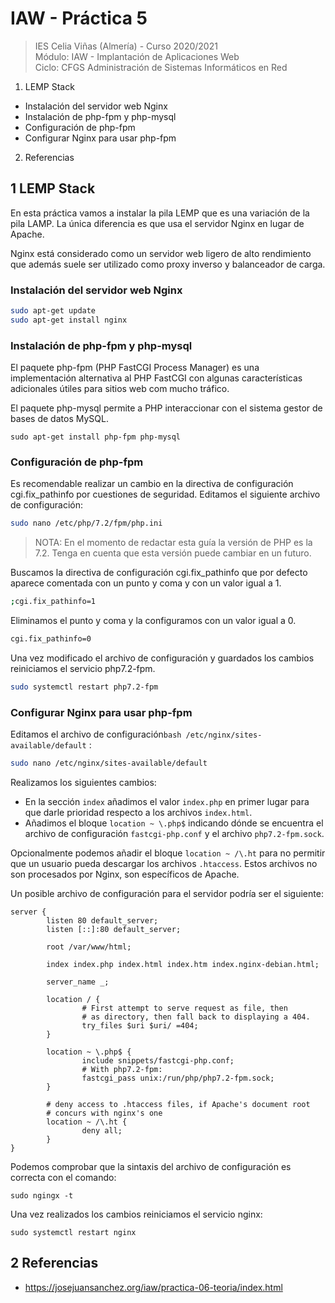 # IAW - Práctica 5 
>IES Celia Viñas (Almería) - Curso 2020/2021  
>Módulo: IAW - Implantación de Aplicaciones Web  
>Ciclo: CFGS Administración de Sistemas Informáticos en Red  

1. LEMP Stack 
- Instalación del servidor web Nginx 
- Instalación de php-fpm y php-mysql 
- Configuración de php-fpm 
- Configurar Nginx para usar php-fpm 
2. Referencias 

## 1 LEMP Stack

En esta práctica vamos a instalar la pila LEMP que es una variación de la pila LAMP. La única diferencia es que usa el servidor Nginx en lugar de Apache.

Nginx está considerado como un servidor web ligero de alto rendimiento que además suele ser utilizado como proxy inverso y balanceador de carga.
### Instalación del servidor web Nginx

```bash
sudo apt-get update
sudo apt-get install nginx
```

### Instalación de php-fpm y php-mysql

El paquete php-fpm (PHP FastCGI Process Manager) es una implementación alternativa al PHP FastCGI con algunas características adicionales útiles para sitios web com mucho tráfico.

El paquete php-mysql permite a PHP interaccionar con el sistema gestor de bases de datos MySQL.

``sudo apt-get install php-fpm php-mysql``

### Configuración de php-fpm

Es recomendable realizar un cambio en la directiva de configuración cgi.fix_pathinfo por cuestiones de seguridad. Editamos el siguiente archivo de configuración:

```bash
sudo nano /etc/php/7.2/fpm/php.ini
```

> NOTA: En el momento de redactar esta guía la versión de PHP es la 7.2. Tenga en cuenta que esta versión puede cambiar en un futuro.

Buscamos la directiva de configuración cgi.fix_pathinfo que por defecto aparece comentada con un punto y coma y con un valor igual a 1.

```bash
;cgi.fix_pathinfo=1
```

Eliminamos el punto y coma y la configuramos con un valor igual a 0.

```bash
cgi.fix_pathinfo=0
```

Una vez modificado el archivo de configuración y guardados los cambios reiniciamos el servicio php7.2-fpm.

```bash
sudo systemctl restart php7.2-fpm
```

### Configurar Nginx para usar php-fpm

Editamos el archivo de configuración```bash
/etc/nginx/sites-available/default``` :

```bash
sudo nano /etc/nginx/sites-available/default
```

Realizamos los siguientes cambios:

- En la sección ```index``` añadimos el valor ``index.php`` en primer lugar para que darle prioridad respecto a los archivos ``index.html``.
- Añadimos el bloque ``location ~ \.php$`` indicando dónde se encuentra el archivo de configuración ``fastcgi-php.conf`` y el archivo ``php7.2-fpm.sock``.

Opcionalmente podemos añadir el bloque ``location ~ /\.ht`` para no permitir que un usuario pueda descargar los archivos ``.htaccess``. Estos archivos no son procesados por Nginx, son específicos de Apache.

Un posible archivo de configuración para el servidor podría ser el siguiente:

```
server {
        listen 80 default_server;
        listen [::]:80 default_server;

        root /var/www/html;

        index index.php index.html index.htm index.nginx-debian.html;

        server_name _;

        location / {
                # First attempt to serve request as file, then
                # as directory, then fall back to displaying a 404.
                try_files $uri $uri/ =404;
        }

        location ~ \.php$ {
                include snippets/fastcgi-php.conf;
                # With php7.2-fpm:
                fastcgi_pass unix:/run/php/php7.2-fpm.sock;
        }

        # deny access to .htaccess files, if Apache's document root
        # concurs with nginx's one
        location ~ /\.ht {
                deny all;
        }
}
```

Podemos comprobar que la sintaxis del archivo de configuración es correcta con el comando:

``sudo ngingx -t``

Una vez realizados los cambios reiniciamos el servicio nginx:

``sudo systemctl restart nginx``

## 2 Referencias

- https://josejuansanchez.org/iaw/practica-06-teoria/index.html